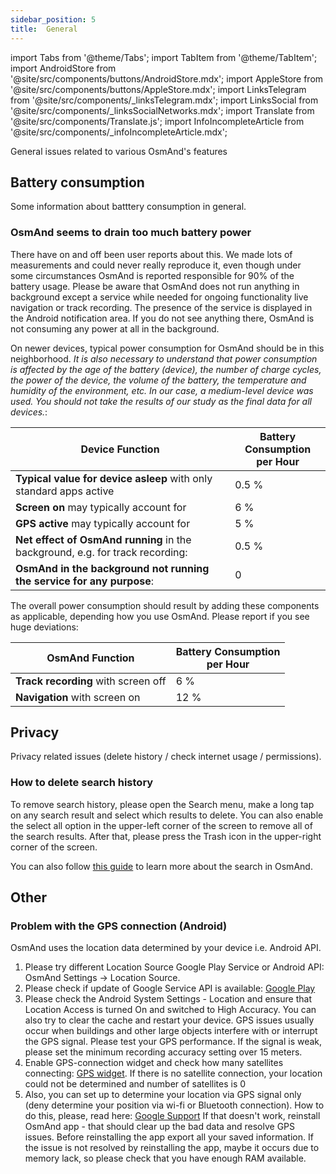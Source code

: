 ```yaml
---
sidebar_position: 5
title:  General
---
```


import Tabs from '@theme/Tabs';
import TabItem from '@theme/TabItem';
import AndroidStore from '@site/src/components/buttons/AndroidStore.mdx';
import AppleStore from '@site/src/components/buttons/AppleStore.mdx';
import LinksTelegram from '@site/src/components/_linksTelegram.mdx';
import LinksSocial from '@site/src/components/_linksSocialNetworks.mdx';
import Translate from '@site/src/components/Translate.js';
import InfoIncompleteArticle from '@site/src/components/_infoIncompleteArticle.mdx';

<InfoIncompleteArticle/>

General issues related to various OsmAnd's features

## Battery consumption
Some information about batttery consumption in general.

### OsmAnd seems to drain too much battery power

There have on and off been user reports about this. We made lots of measurements and could never really reproduce it, even though under some circumstances OsmAnd is reported responsible for 90% of the battery usage. Please be aware that OsmAnd does not run anything in background except a service while needed for ongoing functionality live navigation or track recording. The presence of the service is displayed in the Android notification area. If you do not see anything there, OsmAnd is not consuming any power at all in the background.

On newer devices, typical power consumption for OsmAnd should be in this neighborhood. _It is also necessary to understand that power consumption is affected by the age of the battery (device), the number of charge cycles, the power of the device, the volume of the battery, the temperature and humidity of the environment, etc. In our case, a medium-level device was used. You should not take the results of our study as the final data for all devices._:  

Device Function | Battery Consumption <br /> per Hour
--- | ---
**Typical value for device asleep** with only standard apps active | 0.5 %
**Screen on** may typically account for | 6 %
**GPS active** may typically account for | 5 %
**Net effect of OsmAnd running** in the background, e.g. for track recording: | 0.5 %
**OsmAnd in the background not running the service for any purpose**: | 0

The overall power consumption should result by adding these components as applicable, depending
how you use OsmAnd. Please report if you see huge deviations:

OsmAnd Function | Battery Consumption <br /> per Hour
--- | ---
**Track recording** with screen off | 6 %
**Navigation**  with screen on | 12 %


## Privacy
Privacy related issues (delete history / check internet usage / permissions).

### How to delete search history
To remove search history, please open the Search menu, make a long tap on any search result and select which results to delete. You can also enable the select all option in the upper-left corner of the screen to remove all of the search results. After that, please press the Trash icon in the upper-right corner of the screen.

You can also follow [this guide](../search/index.md) to learn more about the search in OsmAnd.

## Other

### Problem with the GPS connection (Android)

OsmAnd uses the location data determined by your device i.e. Android API.
1. Please try different Location Source Google Play Service or Android API: OsmAnd Settings -> Location Source.
2. Please check if update of Google Service API is available: [Google Play](https://play.google.com/store/apps/details?id=com.google.android.gms&hl=en&gl=US)
3. Please check the Android System Settings - Location and ensure that Location Access is turned On and switched to High Accuracy. You can also try to clear the cache and restart your device. GPS issues usually occur when buildings and other large objects interfere with or interrupt the GPS signal. Please test your GPS performance. If the signal is weak, please set the minimum recording accuracy setting over 15 meters.
4. Enable GPS-connection widget and check how many satellites connecting: [GPS widget](../widgets/info-widgets.md#gps-info-android). If there is no satellite connection, your location could not be determined and number of satellites is 0
5. Also, you can set up to determine your location via GPS signal only (deny determine your position via wi-fi or Bluetooth connection). How to do this, please, read here: [Google Support](https://support.google.com/android/answer/3467281?hl=en)
If that doesn't work, reinstall OsmAnd app - that should clear up the bad data and resolve GPS issues. Before reinstalling the app export all your saved information. 
If the issue is not resolved by reinstalling the app, maybe it occurs due to memory lack, so please check that you have enough RAM available.

